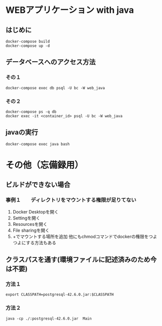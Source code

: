 # WEBアプリケーション with java
## はじめに
    docker-compose build
    docker-compose up -d
## データベースへのアクセス方法
### その１
    docker-compose exec db psql -U bc -W web_java
### その２
    docker-compose ps -q db
    docker exec -it <container_id> psql -U bc -W web_java
## javaの実行
    docker-compose exec java bash
# その他（忘備録用）
## ビルドができない場合
### 事例１　　ディレクトリをマウントする権限が足りてない
1. Docker Desktopを開く
2. Settingを開く
3. Resourcesを開く
4. File sharingを開く
5. +でマウントする場所を追加
他にもchmodコマンドでdockerの権限をつよつよにする方法もある
## クラスパスを通す(環境ファイルに記述済みのため今は不要)
### 方法１
    export CLASSPATH=postgresql-42.6.0.jar:$CLASSPATH
### 方法２
    java -cp ./:postgresql-42.6.0.jar  Main
